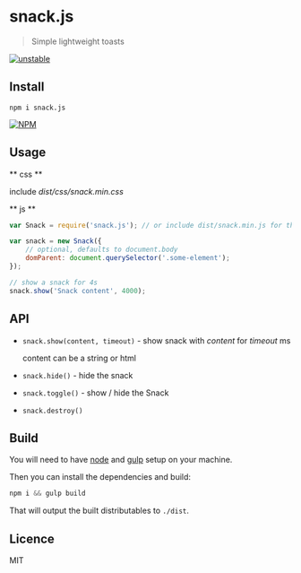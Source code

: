 # snack.js

> Simple lightweight toasts

[![unstable](http://badges.github.io/stability-badges/dist/unstable.svg)](http://github.com/badges/stability-badges)

## Install

`npm i snack.js`

[![NPM](https://nodei.co/npm/snack.js.png?downloads=true)](https://nodei.co/npm/snack.js/)

## Usage

** css **

include *dist/css/snack.min.css*

** js **

```js
var Snack = require('snack.js'); // or include dist/snack.min.js for the standalone version

var snack = new Snack({
    // optional, defaults to document.body
    domParent: document.querySelector('.some-element');
});

// show a snack for 4s
snack.show('Snack content', 4000);
```

## API

- `snack.show(content, timeout)` - show snack with *content* for *timeout* ms

    content can be a string or html

- `snack.hide()` - hide the snack

- `snack.toggle()` - show / hide the Snack

- `snack.destroy()`

## Build

You will need to have [node][node] and [gulp][gulp] setup on your machine.

Then you can install the dependencies and build:

```js
npm i && gulp build
```


That will output the built distributables to `./dist`.

[node]:       http://nodejs.org/
[gulp]:       http://gulpjs.com/

## Licence

MIT

